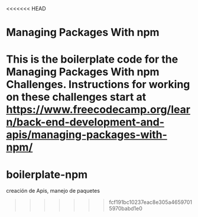 <<<<<<< HEAD
# Managing Packages With npm

This is the boilerplate code for the Managing Packages With npm Challenges. Instructions for working on these challenges start at https://www.freecodecamp.org/learn/back-end-development-and-apis/managing-packages-with-npm/
=======
# boilerplate-npm
creación de Apis, manejo de paquetes
>>>>>>> fcf191bc10237eac8e305a46597015970babd1e0
